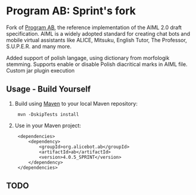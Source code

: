 # Program AB: Sprint's fork

Fork of [Program AB](http://alicebot.blogspot.co.id/2013/01/program-ab-aiml-20-reference.html), the reference implementation of the AIML 2.0 draft specification. AIML is a widely adopted standard for creating chat bots and mobile virtual assistants like ALICE, Mitsuku, English Tutor, The Professor, S.U.P.E.R. and many more.

Added support of polish langage, using dictionary from morfologik stemming. 
Supports enable or disable Polish diacritical marks in AIML file. 
Custom jar plugin execution 



## Usage - Build Yourself

1. Build using [Maven](http://maven.apache.org) to your local Maven repository:

        mvn -DskipTests install

2. Use in your Maven project:

        <dependencies>
            <dependency>
                <groupId>org.alicebot.ab</groupId>
                <artifactId>ab</artifactId>
                <version>4.0.5_SPRINT</version>
            </dependency>
        </dependencies>

    
    
## TODO
